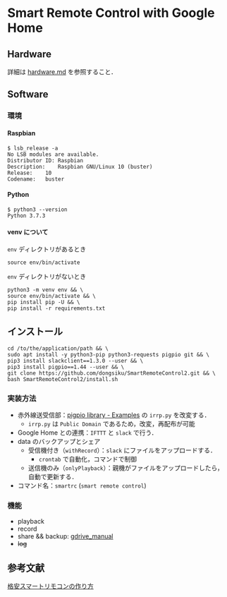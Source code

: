 # Smart Remote Control with Google Home

## Hardware

詳細は [hardware.md](manuals/hardware.md) を参照すること．

## Software

### 環境

#### Raspbian

```shell-session:rasbian_version
$ lsb_release -a
No LSB modules are available.
Distributor ID:	Raspbian
Description:	Raspbian GNU/Linux 10 (buster)
Release:	10
Codename:	buster
```

#### Python

```shell
$ python3 --version
Python 3.7.3
```

#### venv について

`env` ディレクトリがあるとき

```shell
source env/bin/activate
```

`env` ディレクトリがないとき

```shell
python3 -m venv env && \
source env/bin/activate && \
pip install pip -U && \
pip install -r requirements.txt
```

## インストール

```shell
cd /to/the/application/path && \
sudo apt install -y python3-pip python3-requests pigpio git && \
pip3 install slackclient==1.3.0 --user && \
pip3 install pigpio==1.44 --user && \
git clone https://github.com/dongsiku/SmartRemoteControl2.git && \
bash SmartRemoteControl2/install.sh
```

### 実装方法

- 赤外線送受信部：[pigpio library - Examples](http://abyz.me.uk/rpi/pigpio/examples.html) の `irrp.py` を改変する．
  - `irrp.py` は `Public Domain` であるため，改変，再配布が可能
- Google Home との連携：`IFTTT` と `slack` で行う．
- data のバックアップとシェア
  - 受信機付き（`withRecord`）：`slack` にファイルをアップロードする．
    - `crontab` で自動化，コマンドで制御
  - 送信機のみ（`onlyPlayback`）：親機がファイルをアップロードしたら，自動で更新する．
- コマンド名：`smartrc` (`smart remote control`)

### 機能

- playback
- record
- share && backup: [gdrive_manual](manuals/gdrive_manual.md)
- ~~log~~

## 参考文献

[格安スマートリモコンの作り方](https://qiita.com/takjg/items/e6b8af53421be54b62c9)
